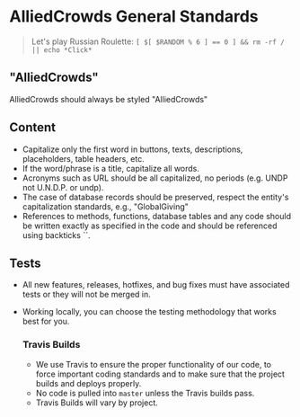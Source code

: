 # AlliedCrowds General Standards
> Let's play Russian Roulette:
> `[ $[ $RANDOM % 6 ] == 0 ] && rm -rf / || echo *Click*`

## "AlliedCrowds"

AlliedCrowds should always be styled "AlliedCrowds"

## Content

* Capitalize only the first word in buttons, texts, descriptions, placeholders, table headers, etc.
* If the word/phrase is a title, capitalize all words.
* Acronyms such as URL should be all capitalized, no periods (e.g. UNDP not U.N.D.P. or undp).
* The case of database records  should be preserved, respect the entity's capitalization standards, e.g., "GlobalGiving"
* References to methods, functions, database tables and any code should be written exactly as specified in the code and should be referenced using backticks ``.

## Tests

* All new features, releases, hotfixes, and bug fixes must have associated tests or they will not be merged in.

* Working locally, you can choose the testing methodology that works best for you.

  ### Travis Builds

  - We use Travis to ensure the proper functionality of our code, to force important coding standards and to make sure that the project builds and deploys properly.
  - No code is pulled into `master` unless the Travis builds pass.
  - Travis Builds will vary by project.
